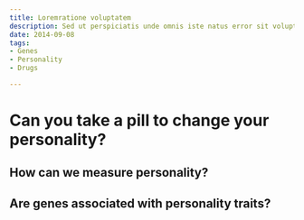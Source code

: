 ```yaml
---
title: Loremratione voluptatem
description: Sed ut perspiciatis unde omnis iste natus error sit voluptatem
date: 2014-09-08
tags:
- Genes
- Personality
- Drugs

---
```

# Can you take a pill to change your personality?

## How can we measure personality?

## Are genes associated with personality traits?
